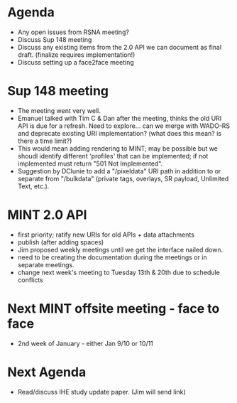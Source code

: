 # Agenda #
  * Any open issues from RSNA meeting?
  * Discuss Sup 148 meeting
  * Discuss any existing items from the 2.0 API we can document as final draft. (finalize requires implementation!)
  * Discuss setting up a face2face meeting

# Sup 148 meeting #
  * The meeting went very well.
  * Emanuel talked with Tim C & Dan after the meeting, thinks the old URI API is due for a refresh.  Need to explore... can we merge with WADO-RS and deprecate existing URI implementation? (what does this mean? is there a time limit?)
  * This would mean adding rendering to MINT; may be possible but we shoudl identify different 'profiles' that can be implemented; if not implemented must return "501 Not Implemented".
  * Suggestion by DClunie to add a "/pixeldata" URI path in addition to or separate from "/bulkdata" (private tags, overlays, SR payload, Unlimited Text, etc.).

# MINT 2.0 API #
  * first priority; ratify new URIs for old APIs + data attachments
  * publish (after adding spaces)
  * Jim proposed weekly meetings until we get the interface nailed down.
  * need to be creating the documentation during the meetings or in separate meetings.
  * change next week's meeting to Tuesday 13th & 20th due to schedule conflicts

# Next MINT offsite meeting - face to face #
  * 2nd week of January - either Jan 9/10 or 10/11

# Next Agenda #
  * Read/discuss IHE study update paper. (Jim will send link)